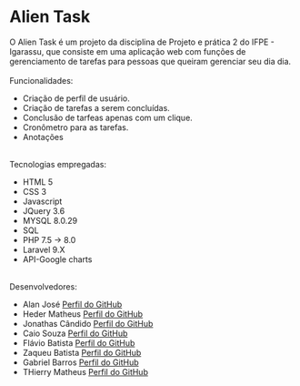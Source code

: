 # Alien Task
O Alien Task é um projeto da disciplina de Projeto e prática 2 do IFPE - Igarassu, que consiste em uma aplicação web com funções de gerenciamento de tarefas para pessoas que queiram gerenciar seu dia dia.
<br><br>
<span>Funcionalidades:</span>
<ul>
  <li>Criação de perfil de usuário.</li>
  <li>Criação de tarefas a serem concluídas.</li>
  <li>Conclusão de tarfeas apenas com um clique.</li>
  <li>Cronômetro para as tarefas.</li>
  <li>Anotações</li>
  </ul>
  <br>
  <span>Tecnologias empregadas:</span>
  <ul>
  <li>HTML 5</li>
  <li>CSS 3</li>
  <li>Javascript</li>
  <li>JQuery 3.6</li>
  <li>MYSQL 8.0.29</li>
  <li>SQL</li>
  <li>PHP 7.5 -> 8.0</li>
  <li>Laravel 9.X</li>
  <li>API-Google charts</li>
  </ul>
  <br>
  <span>Desenvolvedores:</span>
  <ul>
  <li>Alan José <a href="https://github.com/Alanjoose">Perfil do GitHub</a></li>
  <li>Heder Matheus <a href="https://github.com/Hederblz">Perfil do GitHub</a></li>
  <li>Jonathas Cândido <a href="https://github.com/jonatas2021">Perfil do GitHub</a></li>
  <li>Caio Souza <a href="https://github.com/CaioSousa32">Perfil do GitHub</a></li>
  <li>Flávio Batista <a href="https://github.com/FlavioBatistaVS">Perfil do GitHub</a></li>
  <li>Zaqueu Batista <a href="https://github.com/5636b">Perfil do GitHub</a></li>
  <li>Gabriel Barros <a href="https://github.com/GabrielBarros9">Perfil do GitHub</a></li>
  <li>THierry Matheus <a href="https://github.com/ThierryMatheus">Perfil do GitHub</a></li>
  </ul>
